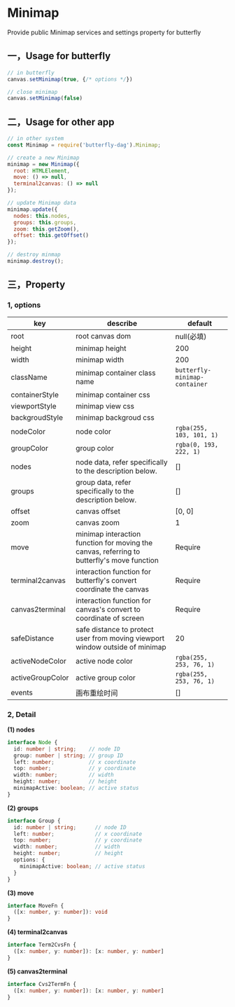 # Minimap

Provide public Minimap services and settings property for butterfly

## 一，Usage for butterfly

```js
// in butterfly
canvas.setMinimap(true, {/* options */})

// close minimap
canvas.setMinimap(false)

```

## 二，Usage for other app

```js
// in other system
const Minimap = require('butterfly-dag').Minimap;

// create a new Minimap
minimap = new Minimap({
  root: HTMLElement,
  move: () => null,
  terminal2canvas: () => null
});

// update Minimap data
minimap.update({
  nodes: this.nodes,
  groups: this.groups,
  zoom: this.getZoom(),
  offset: this.getOffset()
});

// destroy minmap
minimap.destroy();

```

## 三，Property

### 1, options

| key | describe | default 
| ---- | ---- | ---- |
| root | root canvas dom | null(必填) | 
| height | minimap height | 200 |
| width  | minimap width | 200 |
| className | minimap container class name | `butterfly-minimap-container` |
| containerStyle | minimap container css | |
| viewportStyle | minimap view css | |
| backgroudStyle  | minimap backgroud css | |
| nodeColor | node color | `rgba(255, 103, 101, 1)` |
| groupColor | group color | `rgba(0, 193, 222, 1)` |
| nodes | node data, refer specifically to the description below. | [] |
| groups | group data, refer specifically to the description below.  | [] |
| offset | canvas offset | [0, 0] | 
| zoom | canvas zoom | 1 |
| move | minimap interaction function for moving the canvas, referring to butterfly's move function | Require |
| terminal2canvas | interaction function for butterfly's convert coordinate the canvas | Require |
| canvas2terminal | interaction function for canvas's convert to coordinate of screen   | Require |
| safeDistance | safe distance to protect user from moving viewport window outside of minimap | 20 |
| activeNodeColor | active node color | `rgba(255, 253, 76, 1)` |
| activeGroupColor | active group color | `rgba(255, 253, 76, 1)` |
| events | 画布重绘时间 | [] |

### 2, Detail

**(1) nodes**
```ts
interface Node {
  id: number | string;    // node ID
  group: number | string; // group ID
  left: number;           // x coordinate
  top: number;            // y coordinate
  width: number;          // width
  height: number;         // height
  minimapActive: boolean; // active status
}
```

**(2) groups**
```ts
interface Group {
  id: number | string;      // node ID
  left: number;             // x coordinate
  top: number;              // y coordinate
  width: number;            // width  
  height: number;           // height
  options: {
    minimapActive: boolean; // active status
  }  
}
```

**(3) move**
```ts
interface MoveFn {
  ([x: number, y: number]): void
}
```


**(4) terminal2canvas**
```ts
interface Term2CvsFn {
  ([x: number, y: number]): [x: number, y: number]
}
```

**(5) canvas2terminal**
```ts
interface Cvs2TermFn {
  ([x: number, y: number]): [x: number, y: number]
}
```